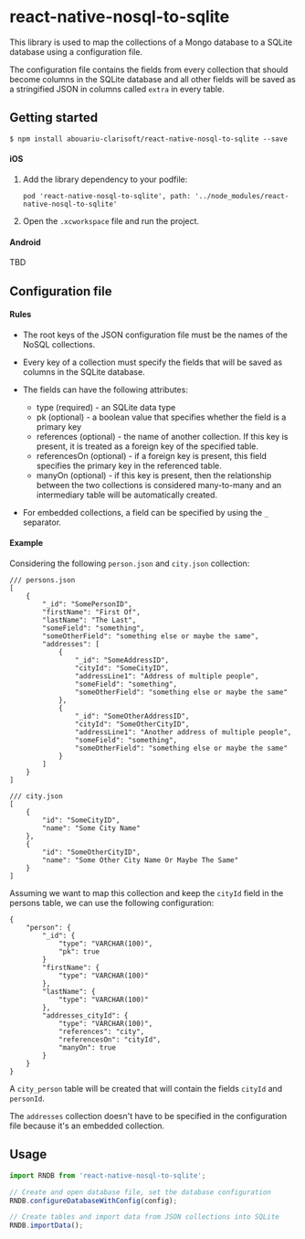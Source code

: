 # react-native-nosql-to-sqlite

This library is used to map the collections of a Mongo database to a SQLite database using a configuration
file.

The configuration file contains the fields from every collection that should become columns in the SQLite database and all other fields will be saved as a stringified JSON in columns called `extra` in every table.

## Getting started

`$ npm install abouariu-clarisoft/react-native-nosql-to-sqlite --save`

#### iOS

1. Add the library dependency to your podfile:

	`pod 'react-native-nosql-to-sqlite', path: '../node_modules/react-native-nosql-to-sqlite'`
2. Open the `.xcworkspace` file and run the project.

#### Android

TBD

## Configuration file

#### Rules

- The root keys of the JSON configuration file must be the names of the NoSQL collections.

- Every key of a collection must specify the fields that will be saved as columns in the SQLite database.

- The fields can have the following attributes:

	- type (required) - an SQLite data type
	- pk (optional) - a boolean value that specifies whether the field is a primary key
	- references (optional) - the name of another collection. If this key is present, it is treated as a foreign key of the specified table.
	- referencesOn (optional) - if a foreign key is present, this field specifies the primary key in the referenced table.
	- manyOn (optional) - if this key is present, then the relationship between the two collections is considered many-to-many and an intermediary table will be automatically created.
- For embedded collections, a field can be specified by using the `_` separator.

#### Example
Considering the following `person.json` and `city.json` collection:

```
/// persons.json
[
	{
    	"_id": "SomePersonID",
        "firstName": "First Of",
        "lastName": "The Last",
        "someField": "something",
        "someOtherField": "something else or maybe the same",
        "addresses": [
        	{
            	"_id": "SomeAddressID",
                "cityId": "SomeCityID",
                "addressLine1": "Address of multiple people",
                "someField": "something",
                "someOtherField": "something else or maybe the same"
            },
        	{
            	"_id": "SomeOtherAddressID",
                "cityId": "SomeOtherCityID",
                "addressLine1": "Another address of multiple people",
                "someField": "something",
                "someOtherField": "something else or maybe the same"
            }            
        ]
    }
]

/// city.json
[
	{
    	"id": "SomeCityID",
        "name": "Some City Name"
    },
    {
    	"id": "SomeOtherCityID",
        "name": "Some Other City Name Or Maybe The Same"
    }
]
```

Assuming we want to map this collection and keep the `cityId` field in the persons table, we can use the following configuration:
```
{
	"person": {
    	"_id": {
        	"type": "VARCHAR(100)",
            "pk": true
        }
    	"firstName": {
        	"type": "VARCHAR(100)"
        },
        "lastName": {
        	"type": "VARCHAR(100)"
        },
        "addresses_cityId": {
        	"type": "VARCHAR(100)",
            "references": "city",
            "referencesOn": "cityId",
            "manyOn": true
        }
    }
}
```
A `city_person` table will be created that will contain the fields `cityId` and `personId`.

The `addresses` collection doesn't have to be specified in the configuration file because it's an embedded collection.

## Usage
```javascript
import RNDB from 'react-native-nosql-to-sqlite';

// Create and open database file, set the database configuration
RNDB.configureDatabaseWithConfig(config);

// Create tables and import data from JSON collections into SQLite
RNDB.importData();
